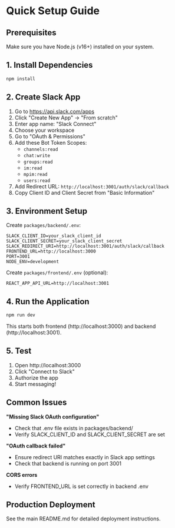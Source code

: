 # Quick Setup Guide

## Prerequisites
Make sure you have Node.js (v16+) installed on your system.

## 1. Install Dependencies
```bash
npm install
```

## 2. Create Slack App
1. Go to https://api.slack.com/apps
2. Click "Create New App" → "From scratch"
3. Enter app name: "Slack Connect"
4. Choose your workspace
5. Go to "OAuth & Permissions"
6. Add these Bot Token Scopes:
   - `channels:read`
   - `chat:write`
   - `groups:read`
   - `im:read`
   - `mpim:read`
   - `users:read`
7. Add Redirect URL: `http://localhost:3001/auth/slack/callback`
8. Copy Client ID and Client Secret from "Basic Information"

## 3. Environment Setup

Create `packages/backend/.env`:
```env
SLACK_CLIENT_ID=your_slack_client_id
SLACK_CLIENT_SECRET=your_slack_client_secret
SLACK_REDIRECT_URI=http://localhost:3001/auth/slack/callback
FRONTEND_URL=http://localhost:3000
PORT=3001
NODE_ENV=development
```

Create `packages/frontend/.env` (optional):
```env
REACT_APP_API_URL=http://localhost:3001
```

## 4. Run the Application
```bash
npm run dev
```

This starts both frontend (http://localhost:3000) and backend (http://localhost:3001).

## 5. Test
1. Open http://localhost:3000
2. Click "Connect to Slack"
3. Authorize the app
4. Start messaging!

## Common Issues

**"Missing Slack OAuth configuration"**
- Check that .env file exists in packages/backend/
- Verify SLACK_CLIENT_ID and SLACK_CLIENT_SECRET are set

**"OAuth callback failed"**
- Ensure redirect URI matches exactly in Slack app settings
- Check that backend is running on port 3001

**CORS errors**
- Verify FRONTEND_URL is set correctly in backend .env

## Production Deployment
See the main README.md for detailed deployment instructions.
